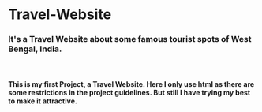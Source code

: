 # Travel-Website

<h3>It's a Travel Website about some famous tourist spots of West Bengal, India.</h3>
<br>
<h4>This is my first Project, a Travel Website. Here I only use html as there are some restrictions in the project guidelines. But still I have trying my best to make it attractive.</h4>
